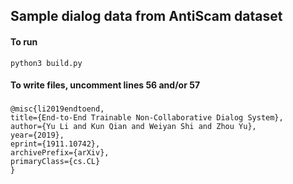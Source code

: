 ## Sample dialog data from AntiScam dataset 

#### To run
```
python3 build.py 
```

#### To write files, uncomment lines 56 and/or 57

###
```
@misc{li2019endtoend,
title={End-to-End Trainable Non-Collaborative Dialog System},
author={Yu Li and Kun Qian and Weiyan Shi and Zhou Yu},
year={2019},
eprint={1911.10742},
archivePrefix={arXiv},
primaryClass={cs.CL}
}
```

